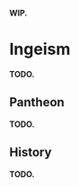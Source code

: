 **WIP.**

# Ingeism
**TODO.**

## Pantheon
**TODO.**

## History
**TODO.**

<!-- The oth scholars hailing from Ignelli were the first to conceptualize the tides.
They learned that the tides are intrinsically woven into sentience.
As tightly tied threads between sentient creatures, a change in the tidal alignment in one has profound effects in that of those nearby.
% Each tide was then assosiated with a symbol and an entity, to give a more concrete face to it and facilitate its worship.

The blue tide is represented by a blue unfinished book, representing the eternal pursuit of knowledge.
The gold tide is symbolized as a seed or an egg, telling of the coming of future life with proper nourishment.
Indicated by a torch, the indigo tide tells of the truth revealed under light, and the punishment exerted upon those who hide it.
A broken compass represents the red tide, representing the roaming of those who walk without roads.
The silver tide's symbol is a bell, denoting the attention obtained by those who seek fame.

Nearing the year 174 AS, the knowledge of the tides split the Ignelli school in two - The Igneists and the Rashiists.
% The Zelseists, who simply sought to further understand this new discovery, and the Rashiists, who attempted to wield and manipulate them.
The latter created a system of magic known as Rashid, with which they could potentiate the tidal alignment of others.
Despite the warnings issued by their sister school, the Rashiists honed their craft to its maximal potency, and suffered severely from it.
Their actions awoke a strange an antique and mysterious creature: The Sorrow.

% The Sorrow is a being of indescribable shape who was summoned to Yuadrem by the Rashiists' folly.
Breaking the mind of any who lay their eyes upon it, it swiftly took the lives of all who corrupted the balance of the tides, thus ending the Rashiist school's folly.
Its presence caused the pale blemish, and with it came horrid creatures known now as the xuagra.
Seeing the destruction caused by their sister school, the Igenists hid the knowledge of their former brethren, forbidding Rashid in any shape or form.
% Finally, they changed their own name to Igneists in an attempt to bury the other school in anonymity.

Igneism is the worship of the tides as a concept, and the active pursuit of keeping the five balanced.
Igneists recognize that sentience cannot exist without the tides, and praise them as thanks for the capacity of independent thought. -->

<!-- The Scholar  & B  & Reason, Knowledge     & Igneism   & A many-armed blue oth reading multiple books. \\
The Zealous  & R  & Passion, Zeal         & Igneism   & A red dratl ird standing over a sand dune. \\
The Star     & S  & Admiration, Fame      & Igneism   & A naked tall one, sometimes replaced by a shadow or a uman. \\
The Equalist & I  & Justice, Equity       & Igneism   & An indigo gat holding a spear and a coin. \\
The Altruist & G  & Empathy, Compassion   & Igneism   & A furtive golden imate carrying a basket full of eggs. \\
The Sorrow   & -  & Balance, Punishment   & Igneism   & An indistinct cloaked figure holding a bloody heart. \\ -->

<!-- Changing God & -  & Secrecy, Manipulation & Rashiism  & A robed oth with a featureless bronze mask. \\ -->

